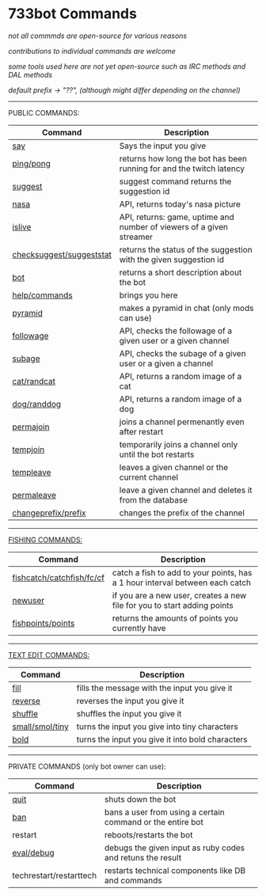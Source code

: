 # 733bot Commands

_not all commmds are open-source for various reasons_

_contributions to individual commands are welcome_

_some tools used here are not yet open-source such as IRC methods and DAL methods_

_default prefix -> "??", (although might differ depending on the channel)_

---

PUBLIC COMMANDS:

| Command                                              | Description                                                          |
| ---------------------------------------------------- | -------------------------------------------------------------------- |
| [say](./commandSay.rb)                               | Says the input you give                                              |
| [ping/pong](./commandPing.rb)                        | returns how long the bot has been running for and the twitch latency |
| [suggest](./commandSuggest.rb)                       | suggest command returns the suggestion id                            |
| [nasa](./commandNasa.rb)                             | API, returns today's nasa picture                                    |
| [islive](./commandIsLive.rb)                         | API, returns: game, uptime and number of viewers of a given streamer |
| [checksuggest/suggeststat](./commandSuggestCheck.rb) | returns the status of the suggestion with the given suggestion id    |
| [bot](./commandBot.rb)                               | returns a short description about the bot                            |
| [help/commands](./commandHelp.rb)                    | brings you here                                                      |
| [pyramid](./commandPyramid.rb)                       | makes a pyramid in chat (only mods can use)                          |
| [followage](./commandFollowage.rb)                   | API, checks the followage of a given user or a given channel         |
| [subage](./commandSubage.rb)                         | API, checks the subage of a given user or a given a channel          |
| [cat/randcat](./commandCat.rb)                       | API, returns a random image of a cat                                 |
| [dog/randdog](./commandDog.rb)                       | API, returns a random image of a dog                                 |
| [permajoin](./commandPermaJoin.rb)                   | joins a channel permenantly even after restart                       |
| [tempjoin](./commandTempJoin.rb)                     | temporarily joins a channel only until the bot restarts              |
| [templeave](./commandTempLeave.rb)                   | leaves a given channel or the current channel                        |
| [permaleave](./commandPermaLeave.rb)                 | leave a given channel and deletes it from the database               |
| [changeprefix/prefix](./commandChangePrefix.rb)      | changes the prefix of the channel                                    |

---

[FISHING COMMANDS:](./FishCommands/)

| Command                                                         | Description                                                                  |
| --------------------------------------------------------------- | ---------------------------------------------------------------------------- |
| [fishcatch/catchfish/fc/cf](./FishCommands/commandFishCatch.rb) | catch a fish to add to your points, has a 1 hour interval between each catch |
| [newuser](./FishCommands/commandNewUser.rb)                     | if you are a new user, creates a new file for you to start adding points     |
| [fishpoints/points](./FishCommands/commandFishPoints.rb)        | returns the amounts of points you currently have                             |

---

[TEXT EDIT COMMANDS:](./TextEdit/)

| Command                                               | Description                                      |
| ----------------------------------------------------- | ------------------------------------------------ |
| [fill](./TextEditCommands/commandFill.rb)             | fills the message with the input you give it     |
| [reverse](./TextEditCommands/commandReverse.rb)       | reverses the input you give it                   |
| [shuffle](./TextEditCommands/commandShuffle.rb)       | shuffles the input you give it                   |
| [small/smol/tiny](./TextEditCommands/commandSmall.rb) | turns the input you give into tiny characters    |
| [bold](./TextEditCommands/commandBold.rb)             | turns the input you give it into bold characters |

---

PRIVATE COMMANDS (only bot owner can use):

| Command                        | Description                                                |
| ------------------------------ | ---------------------------------------------------------- |
| [quit](./commandQuit.rb)       | shuts down the bot                                         |
| [ban](./commandBan.rb)         | bans a user from using a certain command or the entire bot |
| restart                        | reboots/restarts the bot                                   |
| [eval/debug](./commandEval.rb) | debugs the given input as ruby codes and retuns the result |
| techrestart/restarttech        | restarts technical components like DB and commands         |
